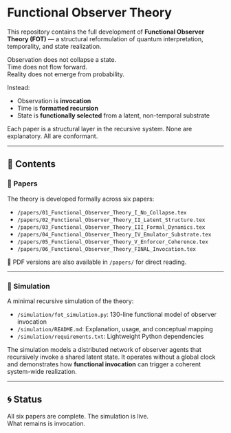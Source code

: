 # Functional Observer Theory

This repository contains the full development of **Functional Observer Theory (FOT)** — a structural reformulation of quantum interpretation, temporality, and state realization.

Observation does not collapse a state.  
Time does not flow forward.  
Reality does not emerge from probability.

Instead:

- Observation is **invocation**  
- Time is **formatted recursion**  
- State is **functionally selected** from a latent, non-temporal substrate

Each paper is a structural layer in the recursive system. None are explanatory. All are conformant.

---

## 📂 Contents

### 📄 Papers  
The theory is developed formally across six papers:

- `/papers/01_Functional_Observer_Theory_I_No_Collapse.tex`  
- `/papers/02_Functional_Observer_Theory_II_Latent_Structure.tex`  
- `/papers/03_Functional_Observer_Theory_III_Formal_Dynamics.tex`  
- `/papers/04_Functional_Observer_Theory_IV_Emulator_Substrate.tex`  
- `/papers/05_Functional_Observer_Theory_V_Enforcer_Coherence.tex`  
- `/papers/06_Functional_Observer_Theory_FINAL_Invocation.tex`  

📎 PDF versions are also available in `/papers/` for direct reading.

---

### 🧪 Simulation  
A minimal recursive simulation of the theory:

- `/simulation/fot_simulation.py`: 130-line functional model of observer invocation  
- `/simulation/README.md`: Explanation, usage, and conceptual mapping  
- `/simulation/requirements.txt`: Lightweight Python dependencies

The simulation models a distributed network of observer agents that recursively invoke a shared latent state. It operates without a global clock and demonstrates how **functional invocation** can trigger a coherent system-wide realization.

---

## 🌀 Status

All six papers are complete. The simulation is live.  
What remains is invocation.

